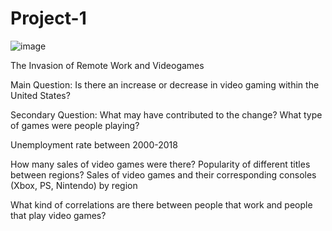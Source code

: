 # Project-1

![image](https://user-images.githubusercontent.com/117672086/218849242-e840aad4-97f4-471b-b07c-c3fc65b23670.png)

The Invasion of Remote Work and Videogames

Main Question:
Is there an increase or decrease in video gaming within the United States?

Secondary Question:
What may have contributed to the change?
What type of games were people playing?


Unemployment rate between 2000-2018

How many sales of video games were there?
Popularity of different titles between regions?
Sales of video games and their corresponding consoles (Xbox, PS, Nintendo) by region

What kind of correlations are there between people that work and people that play video games?

